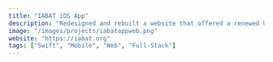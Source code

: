 ```yaml
---
title: "IABAT iOS App"
description: "Redesigned and rebuilt a website that offered a renewed UI & UX experience for users finding events, prayer times, and built an API that enabled integration between the website and the mobile app."
image: "/images/projects/iabatappweb.png"
website: "https://iabat.org"
tags: ["Swift", "Mobile", "Web", "Full-Stack"]
---
```


